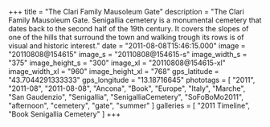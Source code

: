 +++
title = "The Clari Family Mausoleum Gate"
description = "The Clari Family Mausoleum Gate. Senigallia cemetery is a monumental cemetery that dates back to the second half of the 19th century. It covers the slopes of one of the hills that surround the town and walking trough its rows is of visual and historic interest."
date = "2011-08-08T15:46:15.000"
image = "20110808@154615"
image_s = "20110808@154615-s"
image_width_s = "375"
image_height_s = "300"
image_xl = "20110808@154615-xl"
image_width_xl = "960"
image_height_xl = "768"
gps_latitude = "43.7044291333333"
gps_longitude = "13.18716645"
phototags = [ "2011", "2011-08", "2011-08-08", "Ancona", "Book", "Europe", "Italy", "Marche", "San Gaudenzio", "Senigallia", "SenigalliaCemetery", "SoFoBoMo2011", "afternoon", "cemetery", "gate", "summer" ]
galleries = [ "2011 Timeline", "Book Senigallia Cemetery" ]
+++
